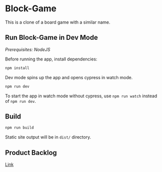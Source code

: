 # Block-Game

This is a clone of a board game with a similar name.

## Run Block-Game in Dev Mode

_Prerequisites: NodeJS_

Before running the app, install dependencies:

```bash
npm install
```

Dev mode spins up the app and opens cypress in watch mode.

```bash
npm run dev
```

To start the app in watch mode without cypress, use `npm run watch` instead of `npm run dev`.

## Build

```bash
npm run build
```

Static site output will be in `dist/` directory.

## Product Backlog

[Link](./backlog.md)
